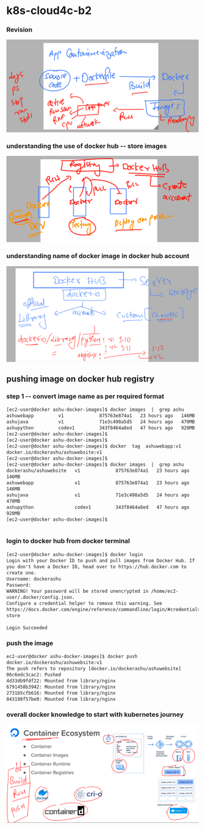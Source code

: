# k8s-cloud4c-b2

### Revision 

<img src="rev.png">

### understanding the use of docker hub -- store images

<img src="hub.png">

### understanding name of docker image in docker hub account 

<img src="name.png">

## pushing image on docker hub registry 

### step 1 -- convert image name as per required format 

```
[ec2-user@docker ashu-docker-images]$ docker images  |  grep ashu
ashuwebapp         v1             875763e874a1   23 hours ago   146MB
ashujava           v1             71e3c498a5d5   24 hours ago   470MB
ashupython         codev1         343f8464a8ed   47 hours ago   920MB
[ec2-user@docker ashu-docker-images]$ 
[ec2-user@docker ashu-docker-images]$ 
[ec2-user@docker ashu-docker-images]$ docker  tag  ashuwebapp:v1   docker.io/dockerashu/ashuwebsite:v1 
[ec2-user@docker ashu-docker-images]$ 
[ec2-user@docker ashu-docker-images]$ docker images  |  grep ashu
dockerashu/ashuwebsite   v1             875763e874a1   23 hours ago   146MB
ashuwebapp               v1             875763e874a1   23 hours ago   146MB
ashujava                 v1             71e3c498a5d5   24 hours ago   470MB
ashupython               codev1         343f8464a8ed   47 hours ago   920MB
[ec2-user@docker ashu-docker-images]$ 


```

### login to docker hub from docker terminal 

```
[ec2-user@docker ashu-docker-images]$ docker login  
Login with your Docker ID to push and pull images from Docker Hub. If you don't have a Docker ID, head over to https://hub.docker.com to create one.
Username: dockerashu
Password: 
WARNING! Your password will be stored unencrypted in /home/ec2-user/.docker/config.json.
Configure a credential helper to remove this warning. See
https://docs.docker.com/engine/reference/commandline/login/#credentials-store

Login Succeeded
```

### push the image 

```
ec2-user@docker ashu-docker-images]$ docker push  docker.io/dockerashu/ashuwebsite:v1 
The push refers to repository [docker.io/dockerashu/ashuwebsite]
06c6edc3cac2: Pushed 
4d33db9fdf22: Mounted from library/nginx 
6791458b3942: Mounted from library/nginx 
2731b5cfb616: Mounted from library/nginx 
043198f57be0: Mounted from library/nginx 
```

### overall docker knowledge to start with kubernetes journey 

<img src="done.png">

